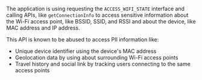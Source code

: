 The application is using requesting the `ACCESS_WIFI_STATE` interface and calling APIs, like `getConnectionInfo` to
access sensitive information about the Wi-Fi access point, like BSSID, SSID, and RSSI and about the device, like MAC
address and IP address.

This API is known to be abused to access PII information like:

* Unique device identifier using the device's MAC address
* Geolocation data by using about surrounding Wi-Fi access points
* Travel history and social link by tracking users connecting to the same access points
